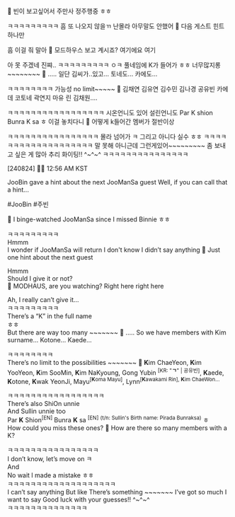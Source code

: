 🫧 빈이 보고싶어서 주만사 정주행중 ㅎㅎ

ㅋㅋㅋㅋㅋㅋㅋㅋㅋ
흠
또 나오지 않을ㄲ
난몰라
아무말도
안했어
🫧 다음 게스트 힌트 하나만

흠
이걸 줘 말아
🫧 모드하우스 보고 계시죠? 여기에요 여기

아 못 주겠네 진쨔..
ㅋㅋㅋㅋㅋㅋㅋㅋㅋ
ㅇㅋ
풀네임에
K가 들어가
ㅎㅎ
너무많지롱~~~~~~~~
🫧 ..... 일단 김씨가..있고... 토네도... 카에도...

ㅋㅋㅋㅋㅋㅋㅋㅋ
가능성 no limit~~~~~
🫧 김채연 김유연 김수민 김나경 공유빈 카에데 코토네 곽연지 마유 린 김채원....

ㅋㅋㅋㅋㅋㅋㅋㅋㅋㅋㅋㅋㅋㅋㅋㅋㅋ
시온언니도 있어
설린언니도
Par K shion
Bunra K sa
ㅎ
이걸 놓치다니
🫧 어떻게 k들어간 멤버가 절반이상

ㅋㅋㅋㅋㅋㅋㅋㅋㅋㅋㅋㅋㅋㅋㅋㅋ
몰라 넘어가
ㅋ
그리고
아니다
실수
ㅎㅎ
ㅋㅋㅋㅋㅋㅋㅋㅋㅋㅋㅋㅋㅋㅋㅋㅋㅋㅋㅋ
말 못해
아니근데
그런게있어~~~~~~~~~
좀 보내고 싶은 게 많아
추리 화이팅!! ^~^~^
ㅋㅋㅋㅋㅋㅋㅋㅋㅋㅋㅋㅋㅋㅋㅋ



[240824] 🐣💭 12:56 AM KST 

JooBin gave a hint about the next JooManSa guest 
Well, if you can call that a hint... 

#JooBin #주빈


🫧 I binge-watched JooManSa since I missed Binnie ㅎㅎ

ㅋㅋㅋㅋㅋㅋㅋㅋㅋ  
Hmmm  
I wonder if JooManSa will return
I don't know 
I didn’t say anything
🫧 Just one hint about the next guest

Hmmm  
Should I give it or not?  
🫧 MODHAUS, are you watching? Right here right here

Ah, I really can’t give it...  
ㅋㅋㅋㅋㅋㅋㅋㅋㅋ  
There’s a “K” in the full name  
ㅎㅎ  
But there are way too many ~~~~~~~ 
🫧 ..... So we have members with Kim surname... Kotone... Kaede...

ㅋㅋㅋㅋㅋㅋㅋㅋ  
There’s no limit to the possibilities ~~~~~~~
🫧 **K**im ChaeYeon, **K**im YooYeon, **K**im SooMin, **K**im NaKyoung, Gong Yubin <sup>[KR: "**ㄱ**" | 공유빈]</sup>, **K**aede, **K**otone, **K**wak YeonJi, Mayu<sup>[**K**oma Mayu]</sup>, Lynn<sup>[**K**awakami Rin], **K**im ChaeWon...

ㅋㅋㅋㅋㅋㅋㅋㅋㅋㅋㅋㅋㅋㅋㅋㅋㅋ  
There’s also ShiOn unnie  
And Sullin unnie too  
Par **K** Shion<sup>[EN]</sup>
Bunra **K** sa <sup>[EN]</sup> <sup>(t/n: Sullin's Birth name:  Pirada Bunraksa)</sup>
ㅎ  
How could you miss these ones?
🫧 How are there so many members with a K?

ㅋㅋㅋㅋㅋㅋㅋㅋㅋㅋㅋㅋㅋㅋㅋㅋ  
I don’t know, let’s move on
ㅋ  
And  
No wait
I made a mistake
ㅎㅎ  
ㅋㅋㅋㅋㅋㅋㅋㅋㅋㅋㅋㅋㅋㅋㅋㅋㅋㅋㅋ  
I can’t say anything
But like 
There’s something ~~~~~~~
I’ve got so much I want to say
Good luck with your guesses!! ^~^~^  
ㅋㅋㅋㅋㅋㅋㅋㅋㅋㅋㅋㅋㅋㅋ